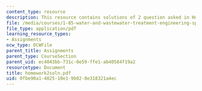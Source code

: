```yaml
---
content_type: resource
description: This resource contains solutions of 2 question asked in Homework 2.
file: /media/courses/1-85-water-and-wastewater-treatment-engineering-spring-2006/0fbe90a1482510e19b028e318321a4ec_homework2soln.pdf
file_type: application/pdf
learning_resource_types:
- Assignments
ocw_type: OCWFile
parent_title: Assignments
parent_type: CourseSection
parent_uid: ec4043bb-731c-0e59-ffe1-ab40584f19a2
resourcetype: Document
title: homework2soln.pdf
uid: 0fbe90a1-4825-10e1-9b02-8e318321a4ec
---
```

